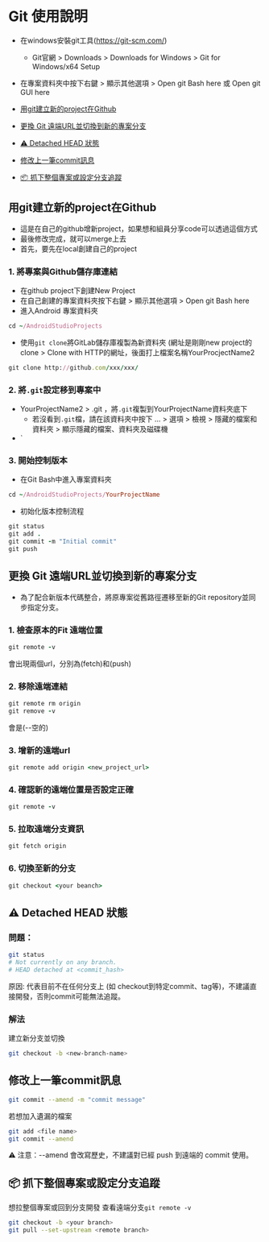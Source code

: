# Git 使用說明
- 在windows安裝git工具(https://git-scm.com/)
  - Git官網 > Downloads > Downloads for Windows > Git for Windows/x64 Setup
- 在專案資料夾中按下右鍵 > 顯示其他選項 > Open git Bash here 或 Open git GUI here

- [用git建立新的project在Github](#用git建立新的project在Github)
- [更換 Git 遠端URL並切換到新的專案分支](#更換-Git-遠端URL並切換到新的專案分支)
- [⚠️ Detached HEAD 狀態](#⚠️-Detached-HEAD-狀態)
- [修改上一筆commit訊息](#修改上一筆commit訊息)
- [📦 抓下整個專案或設定分支追蹤](#📦-抓下整個專案或設定分支追蹤)
 
## 用git建立新的project在Github
- 這是在自己的github增新project，如果想和組員分享code可以透過這個方式
- 最後修改完成，就可以merge上去
- 首先，要先在local創建自己的project
### 1. 將專案與Github儲存庫連結
- 在github project下創建New Project
- 在自己創建的專案資料夾按下右鍵 > 顯示其他選項 > Open git Bash here
- 進入Android 專案資料夾
```ruby
cd ~/AndroidStudioProjects
```
- 使用`git clone`將GitLab儲存庫複製為新資料夾 (網址是剛剛new project的clone > Clone with HTTP的網址，後面打上檔案名稱YourProcjectName2
```ruby
git clone http://github.com/xxx/xxx/
```
### 2. 將`.git`設定移到專案中
- YourProjectName2 > .git ，將`.git`複製到YourProjectName資料夾底下
  - 若沒看到`.git`檔，請在該資料夾中按下 ... > 選項 > 檢視 > 隱藏的檔案和資料夾 > 顯示隱藏的檔案、資料夾及磁碟機
- `
### 3. 開始控制版本
- 在Git Bash中進入專案資料夾
```ruby
cd ~/AndroidStudioProjects/YourProjectName
```
- 初始化版本控制流程
```ruby
git status
git add .
git commit -m "Initial commit"
git push
```

## 更換 Git 遠端URL並切換到新的專案分支
- 為了配合新版本代碼整合，將原專案從舊路徑遷移至新的Git repository並同步指定分支。
### 1. 檢查原本的Fit 遠端位置
```ruby
git remote -v
```
會出現兩個url，分別為(fetch)和(push)
### 2. 移除遠端連結
```ruby
git remote rm origin
git remove -v
```
會是(--空的)
### 3. 增新的遠端url
```ruby
git remote add origin <new_project_url>
```
### 4. 確認新的遠端位置是否設定正確
```ruby
git remote -v
```
### 5. 拉取遠端分支資訊
```ruby
git fetch origin
```
### 6. 切換至新的分支
```ruby
git checkout <your beanch>
```

## ⚠️ Detached HEAD 狀態

### 問題：
```bash
git status
# Not currently on any branch.
# HEAD detached at <commit_hash>
```
原因: 代表目前不在任何分支上 (如 checkout到特定commit、tag等)，不建議直接開發，否則commit可能無法追蹤。
### 解法
建立新分支並切換
```bash
git checkout -b <new-branch-name>
```

## 修改上一筆commit訊息
```bash
git commit --amend -m "commit message"
```
若想加入遺漏的檔案
```bash
git add <file name>
git commit --amend
```
⚠️ 注意：--amend 會改寫歷史，不建議對已經 push 到遠端的 commit 使用。

## 📦 抓下整個專案或設定分支追蹤
想拉整個專案或回到分支開發
查看遠端分支`git remote -v`
```bash
git checkout -b <your branch>
git pull --set-upstream <remote branch>
```
